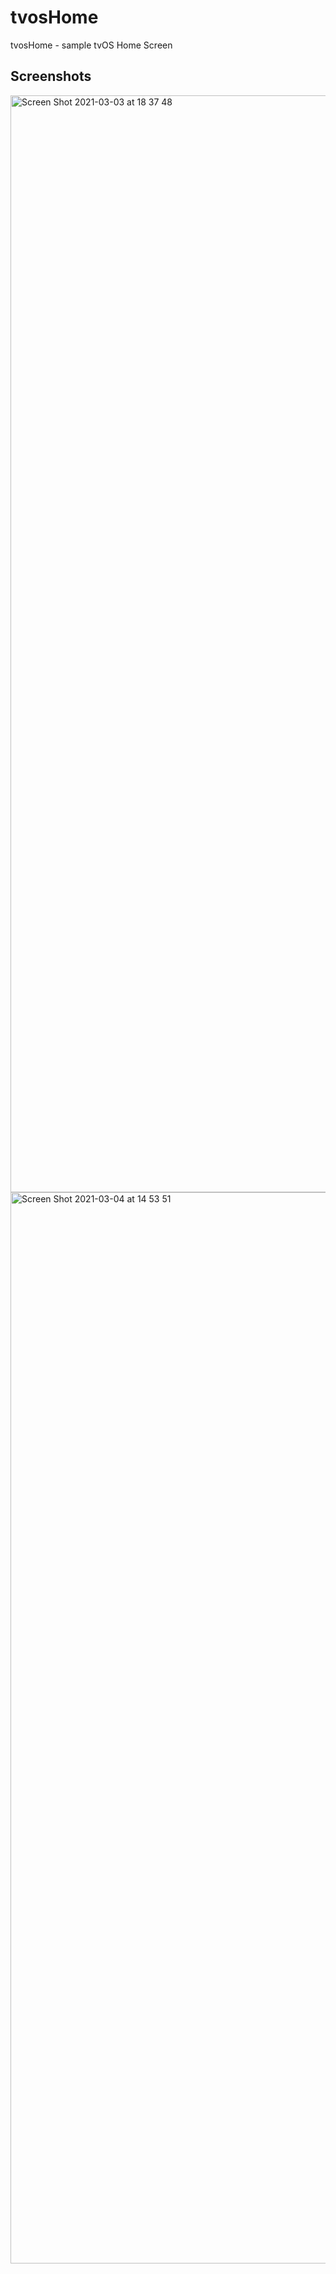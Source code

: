 # tvosHome
tvosHome - sample tvOS Home Screen

## Screenshots
<img width="1755" alt="Screen Shot 2021-03-03 at 18 37 48" src="https://user-images.githubusercontent.com/18140319/109945449-1373f700-7cf9-11eb-9546-be98083395cd.png">
<img width="1714" alt="Screen Shot 2021-03-04 at 14 53 51" src="https://user-images.githubusercontent.com/18140319/109949969-d65e3380-7cfd-11eb-8ea4-089b0c0642bc.png">
